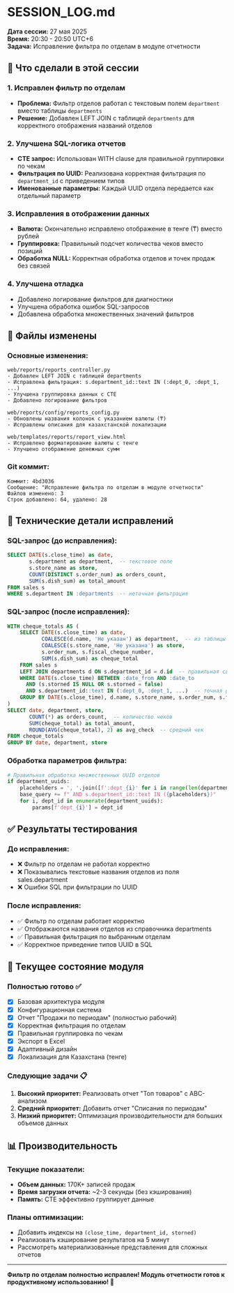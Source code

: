 # SESSION_LOG.md

**Дата сессии:** 27 мая 2025  
**Время:** 20:30 - 20:50 UTC+6  
**Задача:** Исправление фильтра по отделам в модуле отчетности

## 🎯 Что сделали в этой сессии

### 1. Исправлен фильтр по отделам
- **Проблема:** Фильтр отделов работал с текстовым полем `department` вместо таблицы `departments`
- **Решение:** Добавлен LEFT JOIN с таблицей `departments` для корректного отображения названий отделов

### 2. Улучшена SQL-логика отчетов
- **CTE запрос:** Использован WITH clause для правильной группировки по чекам
- **Фильтрация по UUID:** Реализована корректная фильтрация по `department_id` с приведением типов
- **Именованные параметры:** Каждый UUID отдела передается как отдельный параметр

### 3. Исправления в отображении данных
- **Валюта:** Окончательно исправлено отображение в тенге (₸) вместо рублей
- **Группировка:** Правильный подсчет количества чеков вместо позиций
- **Обработка NULL:** Корректная обработка отделов и точек продаж без связей

### 4. Улучшена отладка
- Добавлено логирование фильтров для диагностики
- Улучшена обработка ошибок SQL-запросов
- Добавлена обработка множественных значений фильтров

## 📁 Файлы изменены

### Основные изменения:
```
web/reports/reports_controller.py
- Добавлен LEFT JOIN с таблицей departments
- Исправлена фильтрация: s.department_id::text IN (:dept_0, :dept_1, ...)
- Улучшена группировка данных с CTE
- Добавлено логирование фильтров

web/reports/config/reports_config.py
- Обновлены названия колонок с указанием валюты (₸)
- Исправлены описания для казахстанской локализации

web/templates/reports/report_view.html
- Исправлено форматирование валюты с тенге
- Улучшено отображение денежных сумм
```

### Git коммит:
```
Коммит: 4bd3036
Сообщение: "Исправление фильтра по отделам в модуле отчетности"
Файлов изменено: 3
Строк добавлено: 64, удалено: 28
```

## 🔧 Технические детали исправлений

### SQL-запрос (до исправления):
```sql
SELECT DATE(s.close_time) as date,
       s.department as department,  -- текстовое поле
       s.store_name as store,
       COUNT(DISTINCT s.order_num) as orders_count,
       SUM(s.dish_sum) as total_amount
FROM sales s
WHERE s.department IN :departments  -- неточная фильтрация
```

### SQL-запрос (после исправления):
```sql
WITH cheque_totals AS (
    SELECT DATE(s.close_time) as date,
           COALESCE(d.name, 'Не указан') as department,  -- из таблицы departments
           COALESCE(s.store_name, 'Не указана') as store,
           s.order_num, s.fiscal_cheque_number, 
           SUM(s.dish_sum) as cheque_total
    FROM sales s
    LEFT JOIN departments d ON s.department_id = d.id  -- правильная связь
    WHERE DATE(s.close_time) BETWEEN :date_from AND :date_to
      AND (s.storned IS NULL OR s.storned = false)
      AND s.department_id::text IN (:dept_0, :dept_1, ...)  -- точная фильтрация по UUID
    GROUP BY DATE(s.close_time), d.name, s.store_name, s.order_num, s.fiscal_cheque_number
)
SELECT date, department, store,
       COUNT(*) as orders_count,  -- количество чеков
       SUM(cheque_total) as total_amount,
       ROUND(AVG(cheque_total), 2) as avg_check  -- средний чек
FROM cheque_totals
GROUP BY date, department, store
```

### Обработка параметров фильтра:
```python
# Правильная обработка множественных UUID отделов
if department_uuids:
    placeholders = ', '.join([f':dept_{i}' for i in range(len(department_uuids))])
    base_query += f" AND s.department_id::text IN ({placeholders})"
    for i, dept_id in enumerate(department_uuids):
        params[f'dept_{i}'] = dept_id
```

## ✅ Результаты тестирования

### До исправления:
- ❌ Фильтр по отделам не работал корректно
- ❌ Показывались текстовые названия отделов из поля sales.department
- ❌ Ошибки SQL при фильтрации по UUID

### После исправления:
- ✅ Фильтр по отделам работает корректно
- ✅ Отображаются названия отделов из справочника departments
- ✅ Правильная фильтрация по выбранным отделам
- ✅ Корректное приведение типов UUID в SQL

## 🚀 Текущее состояние модуля

### Полностью готово ✅
- [x] Базовая архитектура модуля
- [x] Конфигурационная система
- [x] Отчет "Продажи по периодам" (полностью рабочий)
- [x] Корректная фильтрация по отделам
- [x] Правильная группировка по чекам
- [x] Экспорт в Excel
- [x] Адаптивный дизайн
- [x] Локализация для Казахстана (тенге)

### Следующие задачи 📋
1. **Высокий приоритет:** Реализовать отчет "Топ товаров" с ABC-анализом
2. **Средний приоритет:** Добавить отчет "Списания по периодам"
3. **Низкий приоритет:** Оптимизация производительности для больших объемов данных

## 📊 Производительность

### Текущие показатели:
- **Объем данных:** 170K+ записей продаж
- **Время загрузки отчета:** ~2-3 секунды (без кэширования)
- **Память:** CTE эффективно группирует данные

### Планы оптимизации:
- Добавить индексы на `(close_time, department_id, storned)`
- Реализовать кэширование результатов на 5 минут
- Рассмотреть материализованные представления для сложных отчетов

---

**Фильтр по отделам полностью исправлен! Модуль отчетности готов к продуктивному использованию! 🚀**